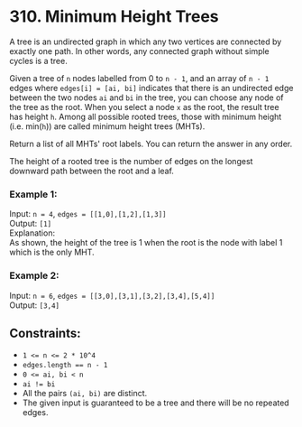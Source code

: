 # 310. Minimum Height Trees

A tree is an undirected graph in which any two vertices are connected by exactly one path. In other words, any connected graph without simple cycles is a tree.

Given a tree of `n` nodes labelled from 0 to `n - 1`, and an array of `n - 1` edges where `edges[i] = [ai, bi]` indicates that there is an undirected edge between the two nodes `ai` and `bi` in the tree, you can choose any node of the tree as the root. When you select a node `x` as the root, the result tree has height `h`. Among all possible rooted trees, those with minimum height (i.e. min(`h`)) are called minimum height trees (MHTs).

Return a list of all MHTs' root labels. You can return the answer in any order.

The height of a rooted tree is the number of edges on the longest downward path between the root and a leaf.

### Example 1:

Input: `n = 4`, `edges = [[1,0],[1,2],[1,3]]`  
Output: `[1]`  
Explanation:  
As shown, the height of the tree is 1 when the root is the node with label 1 which is the only MHT.

### Example 2:

Input: `n = 6`, `edges = [[3,0],[3,1],[3,2],[3,4],[5,4]]`  
Output: `[3,4]`  

## Constraints:

- `1 <= n <= 2 * 10^4`
- `edges.length == n - 1`
- `0 <= ai, bi < n`
- `ai != bi`
- All the pairs `(ai, bi)` are distinct.
- The given input is guaranteed to be a tree and there will be no repeated edges.
